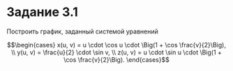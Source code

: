 # Задание 3.1

Построить график, заданный системой уравнений

$$\begin{cases}
	x(u, v) = u \cdot \cos u \cdot \Big(1 + \cos \frac{v}{2}\Big), \\
	y(u, v) = \frac{u}{2} \cdot \sin v, \\
	z(u, v) = u \cdot \sin u \cdot \Big(1 + \cos \frac{v}{2}\Big).
\end{cases}$$
